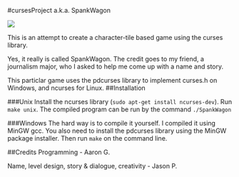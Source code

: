 #cursesProject a.k.a. SpankWagon

![](https://raw.githubusercontent.com/nocookies92/cursesProject/master/Spankwagon1.png)

This is an attempt to create a character-tile based game using the curses library.

Yes, it really is called SpankWagon. The credit goes to my friend, a journalism major, who I asked to help me come up with a name and story.

This particlar game uses the pdcurses library to implement curses.h on Windows, and ncurses for Linux.
##Installation

###Unix
Install the ncurses library (`sudo apt-get install ncurses-dev`).
Run `make unix`. The compiled program can be run by the command `./SpankWagon`

###Windows
The hard way is to compile it yourself. I compiled it using MinGW gcc. You also need to install the pdcurses library using the MinGW package installer. Then run `make` on the command line.

##Credits
Programming - Aaron G.

Name, level design, story & dialogue, creativity - Jason P.
